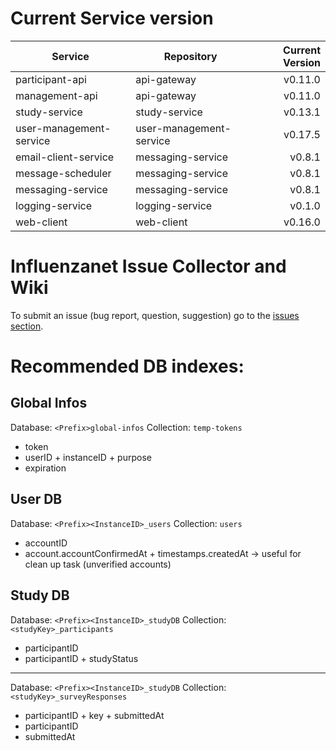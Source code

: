 # Current Service version

| Service        | Repository           | Current Version  |
| -------------- | -------------------- | ----------------:|
| participant-api      | api-gateway | v0.11.0 |
| management-api      | api-gateway | v0.11.0 |
| study-service      | study-service | v0.13.1 |
| user-management-service      | user-management-service | v0.17.5 |
| email-client-service      | messaging-service | v0.8.1 |
| message-scheduler      | messaging-service | v0.8.1 |
| messaging-service      | messaging-service | v0.8.1 |
| logging-service      | logging-service | v0.1.0 |
| web-client      | web-client | v0.16.0 |


# Influenzanet Issue Collector and Wiki

To submit an issue (bug report, question, suggestion) go to the [issues section](https://github.com/influenzanet/influenzanet/issues).

# Recommended DB indexes:

## Global Infos
Database: 
```<Prefix>global-infos```
Collection: 
```temp-tokens```

- token
- userID + instanceID + purpose
- expiration

## User DB
Database: 
```<Prefix><InstanceID>_users```
Collection: 
```users```

- accountID
- account.accountConfirmedAt + timestamps.createdAt -> useful for clean up task (unverified accounts)

## Study DB
Database: 
```<Prefix><InstanceID>_studyDB```
Collection: 
```<studyKey>_participants```

- participantID
- participantID + studyStatus

---

Database: 
```<Prefix><InstanceID>_studyDB```
Collection: 
```<studyKey>_surveyResponses```

- participantID + key + submittedAt
- participantID
- submittedAt
